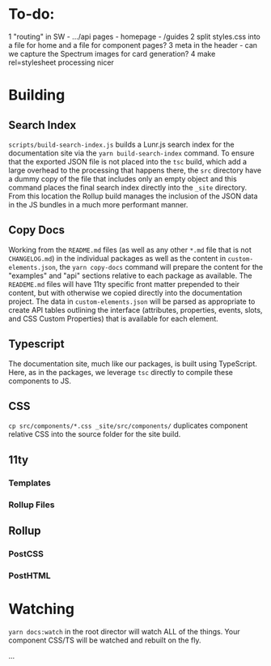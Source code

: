 # To-do:

1 "routing" in SW - .../api pages - homepage - /guides
2 split styles.css into a file for home and a file for component pages?
3 meta in the header - can we capture the Spectrum images for card generation?
4 make rel=stylesheet processing nicer

# Building

## Search Index

`scripts/build-search-index.js` builds a Lunr.js search index for the documentation site via the `yarn build-search-index` command. To ensure that the exported JSON file is not placed into the `tsc` build, which add a large overhead to the processing that happens there, the `src` directory have a dummy copy of the file that includes only an empty object and this command places the final search index directly into the `_site` directory. From this location the Rollup build manages the inclusion of the JSON data in the JS bundles in a much more performant manner.

## Copy Docs

Working from the `README.md` files (as well as any other `*.md` file that is not `CHANGELOG.md`) in the individual packages as well as the content in `custom-elements.json`, the `yarn copy-docs` command will prepare the content for the "examples" and "api" sections relative to each package as available. The `READEME.md` files will have 11ty specific front matter prepended to their content, but with otherwise we copied directly into the documentation project. The data in `custom-elements.json` will be parsed as appropriate to create API tables outlining the interface (attributes, properties, events, slots, and CSS Custom Properties) that is available for each element.

## Typescript

The documentation site, much like our packages, is built using TypeScript. Here, as in the packages, we leverage `tsc` directly to compile these components to JS.

## CSS

`cp src/components/*.css _site/src/components/` duplicates component relative CSS into the source folder for the site build.

## 11ty

### Templates

### Rollup Files

## Rollup

### PostCSS

### PostHTML

# Watching

`yarn docs:watch` in the root director will watch ALL of the things. Your component CSS/TS will be watched and rebuilt on the fly.

...
